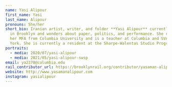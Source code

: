 ```yaml
---
name: Yasi Alipour
first_name: Yasi
last_name: Alipour
pronouns: She/her
short_bio: Iranian artist, writer, and folder **Yasi Alipour** currently lives
  in Brooklyn and wonders about paper, politics, and performance. She received
  her MFA from Columbia University and is a teacher at Columbia and SVA, New
  York. She is currently a resident at the Sharpe-Walentas Studio Program.
portraits:
  - media: 2020/07/yasi-alipour
  - media: 2021/05/yasi-alipour-swsp
email: ya2370@columbia.edu
rail_contributor_url: https://brooklynrail.org/contributor/yasaman-alipour
website: http://www.yasamanalipour.com
instagram: yasialipour
---
```

